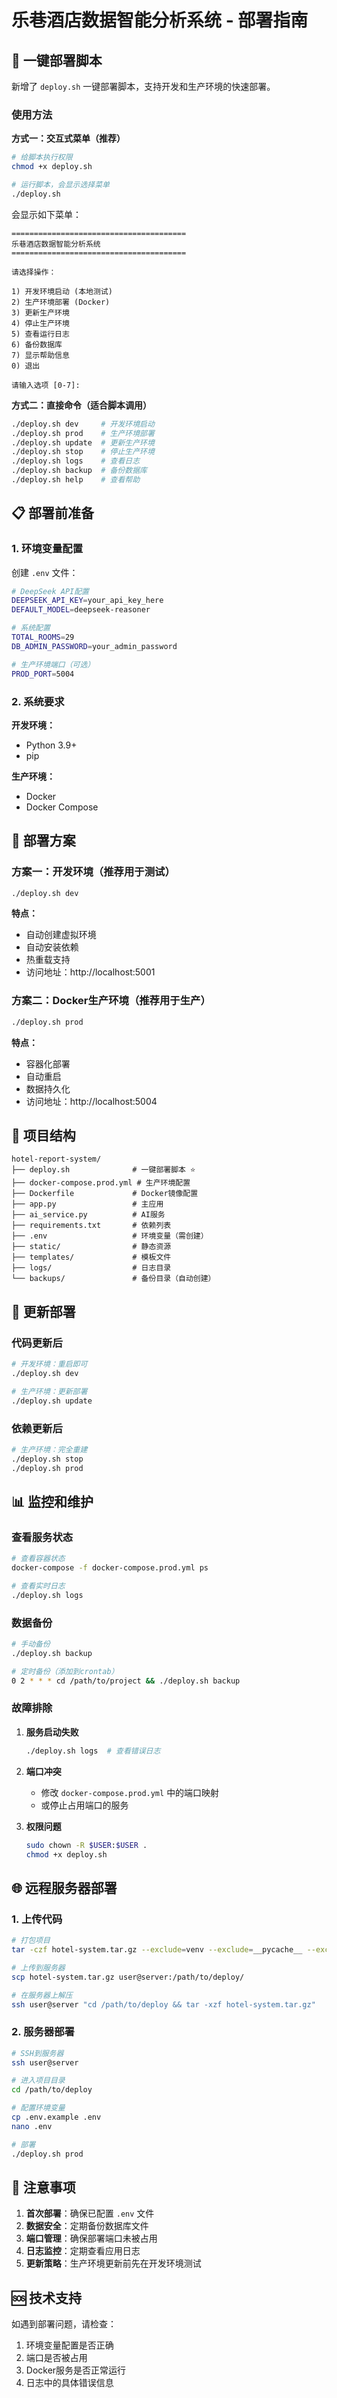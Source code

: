 # 乐巷酒店数据智能分析系统 - 部署指南

## 🚀 一键部署脚本

新增了 `deploy.sh` 一键部署脚本，支持开发和生产环境的快速部署。

### 使用方法

**方式一：交互式菜单（推荐）**

```bash
# 给脚本执行权限
chmod +x deploy.sh

# 运行脚本，会显示选择菜单
./deploy.sh
```

会显示如下菜单：
```
=======================================
乐巷酒店数据智能分析系统
=======================================

请选择操作：

1) 开发环境启动 (本地测试)
2) 生产环境部署 (Docker)
3) 更新生产环境
4) 停止生产环境
5) 查看运行日志
6) 备份数据库
7) 显示帮助信息
0) 退出

请输入选项 [0-7]:
```

**方式二：直接命令（适合脚本调用）**

```bash
./deploy.sh dev     # 开发环境启动
./deploy.sh prod    # 生产环境部署
./deploy.sh update  # 更新生产环境
./deploy.sh stop    # 停止生产环境
./deploy.sh logs    # 查看日志
./deploy.sh backup  # 备份数据库
./deploy.sh help    # 查看帮助
```

## 📋 部署前准备

### 1. 环境变量配置

创建 `.env` 文件：

```bash
# DeepSeek API配置
DEEPSEEK_API_KEY=your_api_key_here
DEFAULT_MODEL=deepseek-reasoner

# 系统配置
TOTAL_ROOMS=29
DB_ADMIN_PASSWORD=your_admin_password

# 生产环境端口（可选）
PROD_PORT=5004
```

### 2. 系统要求

**开发环境：**
- Python 3.9+
- pip

**生产环境：**
- Docker
- Docker Compose

## 🔧 部署方案

### 方案一：开发环境（推荐用于测试）

```bash
./deploy.sh dev
```

**特点：**
- 自动创建虚拟环境
- 自动安装依赖
- 热重载支持
- 访问地址：http://localhost:5001

### 方案二：Docker生产环境（推荐用于生产）

```bash
./deploy.sh prod
```

**特点：**
- 容器化部署
- 自动重启
- 数据持久化
- 访问地址：http://localhost:5004

## 📁 项目结构

```
hotel-report-system/
├── deploy.sh              # 一键部署脚本 ⭐
├── docker-compose.prod.yml # 生产环境配置
├── Dockerfile             # Docker镜像配置
├── app.py                 # 主应用
├── ai_service.py          # AI服务
├── requirements.txt       # 依赖列表
├── .env                   # 环境变量（需创建）
├── static/                # 静态资源
├── templates/             # 模板文件
├── logs/                  # 日志目录
└── backups/               # 备份目录（自动创建）
```

## 🔄 更新部署

### 代码更新后

```bash
# 开发环境：重启即可
./deploy.sh dev

# 生产环境：更新部署
./deploy.sh update
```

### 依赖更新后

```bash
# 生产环境：完全重建
./deploy.sh stop
./deploy.sh prod
```

## 📊 监控和维护

### 查看服务状态

```bash
# 查看容器状态
docker-compose -f docker-compose.prod.yml ps

# 查看实时日志
./deploy.sh logs
```

### 数据备份

```bash
# 手动备份
./deploy.sh backup

# 定时备份（添加到crontab）
0 2 * * * cd /path/to/project && ./deploy.sh backup
```

### 故障排除

1. **服务启动失败**
   ```bash
   ./deploy.sh logs  # 查看错误日志
   ```

2. **端口冲突**
   - 修改 `docker-compose.prod.yml` 中的端口映射
   - 或停止占用端口的服务

3. **权限问题**
   ```bash
   sudo chown -R $USER:$USER .
   chmod +x deploy.sh
   ```

## 🌐 远程服务器部署

### 1. 上传代码

```bash
# 打包项目
tar -czf hotel-system.tar.gz --exclude=venv --exclude=__pycache__ --exclude=.git .

# 上传到服务器
scp hotel-system.tar.gz user@server:/path/to/deploy/

# 在服务器上解压
ssh user@server "cd /path/to/deploy && tar -xzf hotel-system.tar.gz"
```

### 2. 服务器部署

```bash
# SSH到服务器
ssh user@server

# 进入项目目录
cd /path/to/deploy

# 配置环境变量
cp .env.example .env
nano .env

# 部署
./deploy.sh prod
```

## 📝 注意事项

1. **首次部署**：确保已配置 `.env` 文件
2. **数据安全**：定期备份数据库文件
3. **端口管理**：确保部署端口未被占用
4. **日志监控**：定期查看应用日志
5. **更新策略**：生产环境更新前先在开发环境测试

## 🆘 技术支持

如遇到部署问题，请检查：
1. 环境变量配置是否正确
2. 端口是否被占用
3. Docker服务是否正常运行
4. 日志中的具体错误信息
